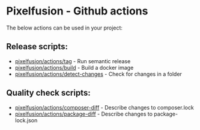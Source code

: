 # Pixelfusion - Github actions

The below actions can be used in your project:

## Release scripts:

- [pixelfusion/actions/tag](./tag) - Run semantic release
- [pixelfusion/actions/build](./build) - Build a docker image
- [pixelfusion/actions/detect-changes](./detect-changes) - Check for changes in a folder

## Quality check scripts:

- [pixelfusion/actions/composer-diff](./composer-diff) - Describe changes to composer.lock
- [pixelfusion/actions/package-diff](./package-diff) - Describe changes to package-lock.json
